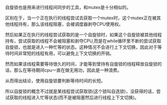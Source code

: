 自旋锁也是用来进行线程间同步的工具，和mutex是十分相似的。

区别在于，当一个正在执行的线程尝试去获取一个mutex时，这个mutex正在被其他线程持有，那么该线程阻塞，会被调度器剥夺CPU使用权。

然后如果正在执行的线程尝试获取的是一个自旋锁时，如果这个自旋锁被其他线程持有，尝试获取的线程不会被阻塞和剥夺CPU,而是在while循环里不断的尝试获取自旋锁，也就是进入一种忙等的状态。这种情况不会进行上下文切换，因此对于等待时间非常短的线程有用，可以避免上下文切换的开销。

然而如果该线程需要等待很久的时间，才能等到曾持有自旋锁的线程释放自旋锁的话，那么在等待期间cpu一直在做无用功，因此是一种浪费。

从而得出结论，使用自旋锁要判断等待时间的长短。

所以自旋锁的概念不过就是某线程尝试获取锁(这个锁叫自选锁)，没获得的话，尝试获取的线程进入忙等状态(而不是被阻塞然后进行线程上下文切换)。
